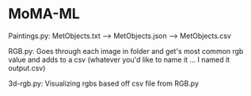 # MoMA-ML

Paintings.py: MetObjects.txt --> MetObjects.json --> MetObjects.csv

RGB.py: Goes through each image in folder and get's most common rgb value and adds to a csv (whatever you'd like to name it ... I named it output.csv)

3d-rgb.py: Visualizing rgbs based off csv file from RGB.py 
